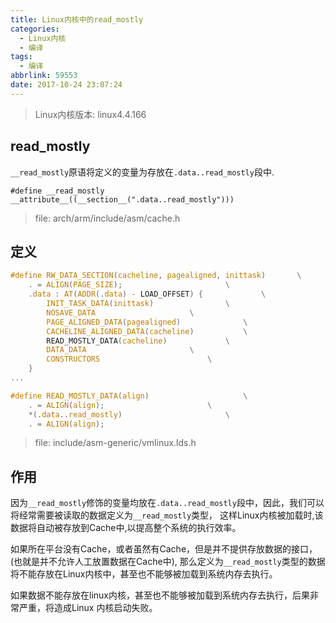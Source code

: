 ```yaml
---
title: Linux内核中的read_mostly
categories:
  - Linux内核
  - 编译
tags:
  - 编译
abbrlink: 59553
date: 2017-10-24 23:07:24
---
```


>Linux内核版本: linux4.4.166

## read_mostly

`__read_mostly`原语将定义的变量为存放在`.data..read_mostly`段中.

```
#define __read_mostly __attribute__((__section__(".data..read_mostly")))
```
>file: arch/arm/include/asm/cache.h


<!--more-->

## 定义

``` C
#define RW_DATA_SECTION(cacheline, pagealigned, inittask)       \
    . = ALIGN(PAGE_SIZE);                       \
    .data : AT(ADDR(.data) - LOAD_OFFSET) {             \
        INIT_TASK_DATA(inittask)                \
        NOSAVE_DATA                     \
        PAGE_ALIGNED_DATA(pagealigned)              \
        CACHELINE_ALIGNED_DATA(cacheline)           \
        READ_MOSTLY_DATA(cacheline)             \
        DATA_DATA                       \
        CONSTRUCTORS                        \
    }
...

#define READ_MOSTLY_DATA(align)                     \
    . = ALIGN(align);                       \
    *(.data..read_mostly)                       \
    . = ALIGN(align);
```
> file: include/asm-generic/vmlinux.lds.h

## 作用

因为`__read_mostly`修饰的变量均放在`.data..read_mostly`段中，因此，我们可以将经常需要被读取的数据定义为`__read_mostly`类型， 这样Linux内核被加载时,该数据将自动被存放到Cache中,以提高整个系统的执行效率。


如果所在平台没有Cache，或者虽然有Cache，但是并不提供存放数据的接口，(也就是并不允许人工放置数据在Cache中), 那么定义为`__read_mostly`类型的数据将不能存放在Linux内核中，甚至也不能够被加载到系统内存去执行。

如果数据不能存放在linux内核，甚至也不能够被加载到系统内存去执行，后果非常严重，将造成Linux 内核启动失败。
